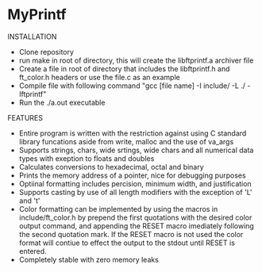# MyPrintf

INSTALLATION
- Clone repository
- run make in root of directory, this will create the libftprintf.a archiver file
- Create a file in root of directory that includes the libftprintf.h and ft_color.h headers or use the file.c as an example
- Compile file with following command "gcc [file name] -I include/ -L ./ -lftprintf"
- Run the ./a.out executable

FEATURES
- Entire program is written with the restriction against using C standard library funcations aside from write, malloc and the
  use of va_args
- Supports strings, chars, wide srtings, wide chars and all numerical data types with exeption to floats and doubles
- Calculates conversions to hexadecimal, octal and binary
- Prints the memory address of a pointer, nice for debugging purposes
- Optiinal formatting includes percision, minimum width, and justification
- Supports casting by use of all length modifiers with the exception of 'L' and 't'
- Color formatting can be implemented by using the macros in include/ft_color.h by prepend the first quotations with 
  the desired color output command, and appending the RESET macro imediately following the second quotation mark. If the RESET
  macro is not used the color format will contiue to effect the output to the stdout until RESET is entered.
- Completely stable with zero memory leaks
